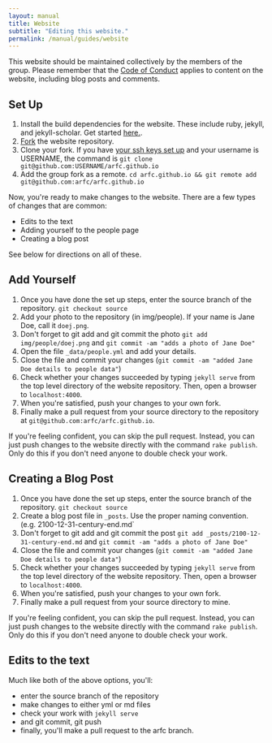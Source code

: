 ```yaml
---
layout: manual
title: Website
subtitle: "Editing this website."
permalink: /manual/guides/website
---
```


This website should be maintained collectively by the members of the group. 
Please remember that the [Code of Conduct](/manual/coc) applies to content on 
the website, including blog posts and comments. 

## Set Up 

1. Install the build dependencies for the website. These include ruby, jekyll, 
   and jekyll-scholar. Get started [here.](https://jekyllrb.com/docs/installation/).
2. [Fork](https://github.com/arfc/arfc.github.io#fork-destination-box) the website repository. 
3. Clone your fork. If you have [your ssh keys set up](https://help.github.com/articles/generating-an-ssh-key/) 
   and your username is USERNAME, the command is `git clone 
   git@github.com:USERNAME/arfc.github.io`
4. Add the group fork as a remote. `cd arfc.github.io && git remote add 
   git@github.com:arfc/arfc.github.io`

Now, you're ready to make changes to the website. There are a few types of 
changes that are common:

- Edits to the text
- Adding yourself to the people page
- Creating a blog post

See below for directions on all of these.

## Add Yourself

1. Once you have done the set up steps, enter the source branch of the repository. `git checkout source`
2. Add your photo to the repository (in img/people). If your name is Jane Doe, call it `doej.png`.
3. Don't forget to git add and git commit the photo `git add img/people/doej.png` and `git commit -am "adds a photo of Jane Doe"`
4. Open the file `_data/people.yml` and add your details.
5. Close the file and commit your changes (`git commit -am "added Jane Doe details to people data"`)
6. Check whether your changes succeeded by typing `jekyll serve` from the top 
   level directory of the website repository. Then, open a browser to 
   `localhost:4000`.
7. When you're satisfied, push your changes to your own fork.
8. Finally make a pull request from your source directory to the repository at 
   `git@github.com:arfc/arfc.github.io`. 

If you're feeling confident, you can skip the pull request. Instead, you can 
just push changes to the website directly with the command `rake publish`. Only 
do this if you don't need anyone to double check your work. 

## Creating a Blog Post


1. Once you have done the set up steps, enter the source branch of the repository. `git checkout source`
2. Create a blog post file in `_posts`. Use the proper naming convention. (e.g. 
   2100-12-31-century-end.md`
3. Don't forget to git add and git commit the post `git add _posts/2100-12-31-century-end.md` and `git commit -am "adds a photo of Jane Doe"`
4. Close the file and commit your changes (`git commit -am "added Jane Doe details to people data"`)
5. Check whether your changes succeeded by typing `jekyll serve` from the top 
   level directory of the website repository. Then, open a browser to 
   `localhost:4000`.
6. When you're satisfied, push your changes to your own fork. 
7. Finally make a pull request from your source directory to mine. 

If you're feeling confident, you can skip the pull request. Instead, you can 
just push changes to the website directly with the command `rake publish`. Only 
do this if you don't need anyone to double check your work. 

## Edits to the text

Much like both of the above options, you'll:

- enter the source branch of the repository
- make changes to either yml or md files
- check your work with `jekyll serve`
- and git commit, git push
- finally, you'll make a pull request to the arfc branch.


